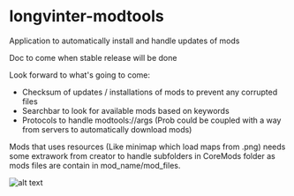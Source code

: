 # longvinter-modtools
Application to automatically install and handle updates of mods

Doc to come when stable release will be done

Look forward to what's going to come:
  - Checksum of updates / installations of mods to prevent any corrupted files
  - Searchbar to look for available mods based on keywords
  - Protocols to handle modtools://args (Prob could be coupled with a way from servers to automatically download mods)

Mods that uses resources (Like minimap which load maps from .png) needs some extrawork from creator to handle subfolders in CoreMods folder as mods files are contain in mod_name/mod_files.

![alt text](https://github.com/tsukasaroot/longvinter-modtools/blob/master/readme-pics/img.png?raw=true)
